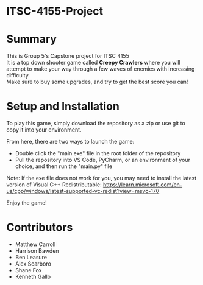 # ITSC-4155-Project

# Summary
This is Group 5's Capstone project for ITSC 4155<br>
It is a top down shooter game called <b>Creepy Crawlers</b> where you will attempt to make your way through a few waves of enemies with increasing difficulty.<br>
Make sure to buy some upgrades, and try to get the best score you can!<br>

# Setup and Installation
To play this game, simply download the repository as a zip or use git to copy it into your environment.<br>

From here, there are two ways to launch the game:<br>
* Double click the "main.exe" file in the root folder of the repository<br>
* Pull the repository into VS Code, PyCharm, or an environment of your choice, and then run the "main.py" file<br>

Note: If the exe file does not work for you, you may need to install the latest version of Visual C++ Redistributable: https://learn.microsoft.com/en-us/cpp/windows/latest-supported-vc-redist?view=msvc-170 

Enjoy the game!

# Contributors
* Matthew Carroll
* Harrison Bawden
* Ben Leasure
* Alex Scarboro
* Shane Fox
* Kenneth Gallo
